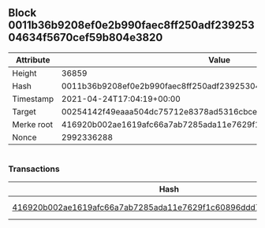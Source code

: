 ## Block 0011b36b9208ef0e2b990faec8ff250adf23925304634f5670cef59b804e3820

Attribute | Value
--- | ---
Height | 36859
Hash | 0011b36b9208ef0e2b990faec8ff250adf23925304634f5670cef59b804e3820
Timestamp | 2021-04-24T17:04:19+00:00
Target | 00254142f49eaaa504dc75712e8378ad5316cbcead634704b3734b6271167cc4
Merke root | 416920b002ae1619afc66a7ab7285ada11e7629f1c60896ddd7d47881086c179
Nonce | 2992336288

```

```

### Transactions

Hash | Amount
--- | ---
[416920b002ae1619afc66a7ab7285ada11e7629f1c60896ddd7d47881086c179](416920b002ae1619afc66a7ab7285ada11e7629f1c60896ddd7d47881086c179.md) | 10.00000000 SKEPTI 
